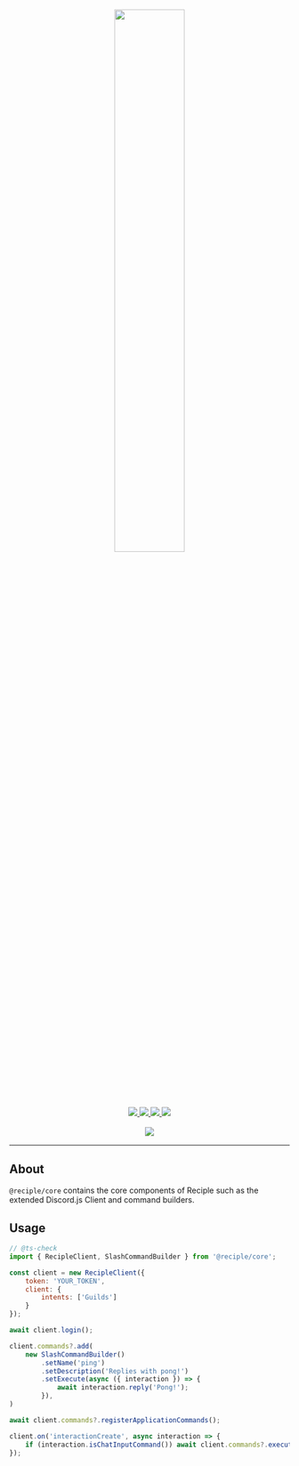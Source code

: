 <h1 align="center">
    <img src="https://i.imgur.com/h0ljJR5.png" width="50%">
    <br>
</h1>

<h3 align="center">
    <a href="https://discord.gg/thenorthsolution">
        <img src="https://img.shields.io/discord/1032785824686817291?color=5865F2&logo=discord&logoColor=white">
    </a>
    <a href="https://npmjs.org/package/@reciple/core">
        <img src="https://img.shields.io/npm/v/%40reciple/core?label=npm">
    </a>
    <a href="https://github.com/thenorthsolution/Reciple/tree/main/packages/core">
        <img src="https://img.shields.io/npm/dt/%40reciple/core?maxAge=3600">
    </a>
    <a href="https://www.codefactor.io/repository/github/thenorthsolution/reciple">
        <img src="https://www.codefactor.io/repository/github/thenorthsolution/reciple/badge">
    </a>
    <br>
    <div style="padding-top: 1rem">
        <a href="https://discord.gg/thenorthsolution">
            <img src="http://invidget.switchblade.xyz/thenorthsolution">
        </a>
    </div>
</h3>

---

## About

`@reciple/core` contains the core components of Reciple such as the extended Discord.js Client and command builders.

## Usage

```js
// @ts-check
import { RecipleClient, SlashCommandBuilder } from '@reciple/core';

const client = new RecipleClient({
    token: 'YOUR_TOKEN',
    client: {
        intents: ['Guilds']
    }
});

await client.login();

client.commands?.add(
    new SlashCommandBuilder()
        .setName('ping')
        .setDescription('Replies with pong!')
        .setExecute(async ({ interaction }) => {
            await interaction.reply('Pong!');
        }),
)

await client.commands?.registerApplicationCommands();

client.on('interactionCreate', async interaction => {
    if (interaction.isChatInputCommand()) await client.commands?.execute(interaction);
});

```
